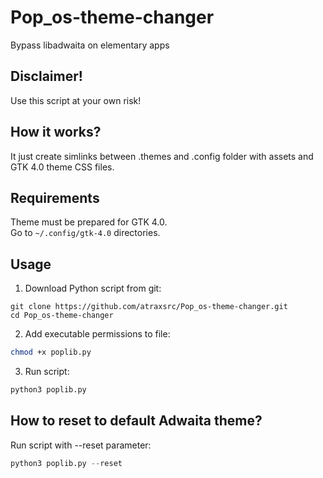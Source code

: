 # Pop_os-theme-changer
Bypass libadwaita on elementary apps

## Disclaimer!
Use this script at your own risk! 

## How it works?
It just create simlinks between .themes and .config folder with assets and GTK 4.0 theme CSS files.

## Requirements
Theme must be prepared for GTK 4.0.<br/>
Go to ``~/.config/gtk-4.0`` directories.

## Usage
1. Download Python script from git:
```
git clone https://github.com/atraxsrc/Pop_os-theme-changer.git
cd Pop_os-theme-changer
```
2. Add executable permissions to file:
```bash
chmod +x poplib.py
```
3. Run script:
```python
python3 poplib.py
```

## How to reset to default Adwaita theme?
Run script with --reset parameter:
```python
python3 poplib.py --reset
```
